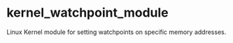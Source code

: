 # kernel_watchpoint_module
Linux Kernel module for setting watchpoints on specific memory addresses.
